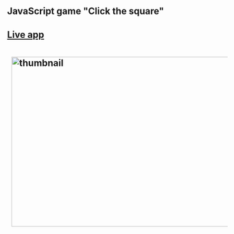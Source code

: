 <h2>JavaScript game "Click the square"</h2>

<h2><a href="https://orlovskyden.github.io/js-game-click-squares/" target="_blank">Live app</a></h2>

<h2><a href="https://orlovskyden.github.io/js-game-click-squares/" target="_blank"><img alt="thumbnail" src="https://i.postimg.cc/CKKwDShN/JS-game.jpg" style="height:396px; margin:10px; width:600px"></a></h2>
